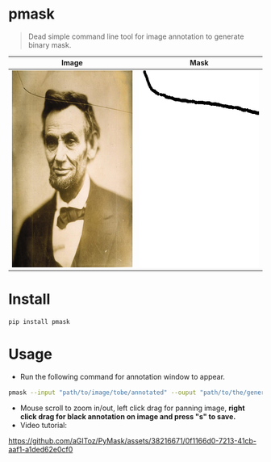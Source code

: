 # pmask
> Dead simple command line tool for image annotation to generate binary mask.

| Image     | Mask |
| ----------- | ----------- |
|<img src="./data/lincoln.png" alt="org_img" width="320" height="390">   | <img src="./data/mask.png" alt="mask" width="320" height="390">    |


# Install
```bash
pip install pmask
```

# Usage
- Run the following command for annotation window to appear.
```bash
pmask --input "path/to/image/tobe/annotated" --ouput "path/to/the/generated/mask"
```
- Mouse scroll to zoom in/out, left click drag for panning image, **right click drag for black annotation on image and press "s" to save.**
- Video tutorial:

https://github.com/aGIToz/PyMask/assets/38216671/0f1166d0-7213-41cb-aaf1-a1ded62e0cf0
